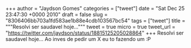 
+++
author = "Jaydson Gomes"
categories = ["tweet"]
date = "Sat Dec 25 23:47:30 +0000 2010"
draft = false
slug = "8306406bb703a1fd583ae1b88e4cdb103567bc54"
tags = ["tweet"]
title = """Resolvi ser saudavel hoje..."""
tweet = true
micro = true
tweet_url = "https://twitter.com/jaydson/status/18815125205028864"
+++
Resolvi ser saudavel hoje... Ao inves de pedir um X eu to fazendo um :P
